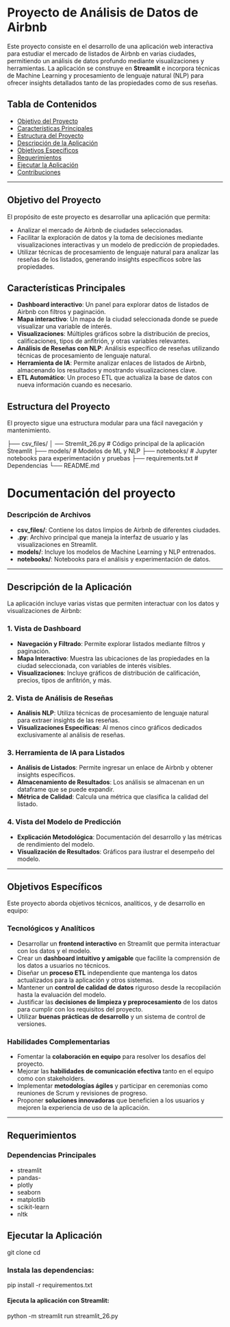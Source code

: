 # Proyecto de Análisis de Datos de Airbnb

Este proyecto consiste en el desarrollo de una aplicación web interactiva para estudiar el mercado de listados de Airbnb en varias ciudades, permitiendo un análisis de datos profundo mediante visualizaciones y herramientas. La aplicación se construye en **Streamlit** e incorpora técnicas de Machine Learning y procesamiento de lenguaje natural (NLP) para ofrecer insights detallados tanto de las propiedades como de sus reseñas.

## Tabla de Contenidos
- [Objetivo del Proyecto](#objetivo-del-proyecto)
- [Características Principales](#características-principales)
- [Estructura del Proyecto](#estructura-del-proyecto)
- [Descripción de la Aplicación](#descripción-de-la-aplicación)
- [Objetivos Específicos](#objetivos-específicos)
- [Requerimientos](#requerimientos)
- [Ejecutar la Aplicación](#ejecutar-la-aplicación)
- [Contribuciones](#contribuciones)

---

## Objetivo del Proyecto

El propósito de este proyecto es desarrollar una aplicación que permita:
- Analizar el mercado de Airbnb de ciudades seleccionadas.
- Facilitar la exploración de datos y la toma de decisiones mediante visualizaciones interactivas y un modelo de predicción de propiedades.
- Utilizar técnicas de procesamiento de lenguaje natural para analizar las reseñas de los listados, generando insights específicos sobre las propiedades.

## Características Principales

- **Dashboard interactivo**: Un panel para explorar datos de listados de Airbnb con filtros y paginación.
- **Mapa interactivo**: Un mapa de la ciudad seleccionada donde se puede visualizar una variable de interés.
- **Visualizaciones**: Múltiples gráficos sobre la distribución de precios, calificaciones, tipos de anfitrión, y otras variables relevantes.
- **Análisis de Reseñas con NLP**: Análisis específico de reseñas utilizando técnicas de procesamiento de lenguaje natural.
- **Herramienta de IA**: Permite analizar enlaces de listados de Airbnb, almacenando los resultados y mostrando visualizaciones clave.
- **ETL Automático**: Un proceso ETL que actualiza la base de datos con nueva información cuando es necesario.

## Estructura del Proyecto

El proyecto sigue una estructura modular para una fácil navegación y mantenimiento. 

├── csv_files/ │ ── Stremlit_26.py # Código principal de la aplicación Streamlit ├── models/ # Modelos de ML y NLP ├── notebooks/ # Jupyter notebooks para experimentación y pruebas ├── requirements.txt # Dependencias └── README.md 

# Documentación del proyecto


### Descripción de Archivos
- **csv_files/**: Contiene los datos limpios de Airbnb de diferentes ciudades.
- **.py**: Archivo principal que maneja la interfaz de usuario y las visualizaciones en Streamlit.
- **models/**: Incluye los modelos de Machine Learning y NLP entrenados.
- **notebooks/**: Notebooks para el análisis y experimentación de datos.

---

## Descripción de la Aplicación

La aplicación incluye varias vistas que permiten interactuar con los datos y visualizaciones de Airbnb:

### 1. Vista de Dashboard
   - **Navegación y Filtrado**: Permite explorar listados mediante filtros y paginación.
   - **Mapa Interactivo**: Muestra las ubicaciones de las propiedades en la ciudad seleccionada, con variables de interés visibles.
   - **Visualizaciones**: Incluye gráficos de distribución de calificación, precios, tipos de anfitrión, y más.
   
### 2. Vista de Análisis de Reseñas
   - **Análisis NLP**: Utiliza técnicas de procesamiento de lenguaje natural para extraer insights de las reseñas.
   - **Visualizaciones Específicas**: Al menos cinco gráficos dedicados exclusivamente al análisis de reseñas.

### 3. Herramienta de IA para Listados
   - **Análisis de Listados**: Permite ingresar un enlace de Airbnb y obtener insights específicos.
   - **Almacenamiento de Resultados**: Los análisis se almacenan en un dataframe que se puede expandir.
   - **Métrica de Calidad**: Calcula una métrica que clasifica la calidad del listado.

### 4. Vista del Modelo de Predicción
   - **Explicación Metodológica**: Documentación del desarrollo y las métricas de rendimiento del modelo.
   - **Visualización de Resultados**: Gráficos para ilustrar el desempeño del modelo.

---

## Objetivos Específicos

Este proyecto aborda objetivos técnicos, analíticos, y de desarrollo en equipo:

### Tecnológicos y Analíticos
- Desarrollar un **frontend interactivo** en Streamlit que permita interactuar con los datos y el modelo.
- Crear un **dashboard intuitivo y amigable** que facilite la comprensión de los datos a usuarios no técnicos.
- Diseñar un **proceso ETL** independiente que mantenga los datos actualizados para la aplicación y otros sistemas.
- Mantener un **control de calidad de datos** riguroso desde la recopilación hasta la evaluación del modelo.
- Justificar las **decisiones de limpieza y preprocesamiento** de los datos para cumplir con los requisitos del proyecto.
- Utilizar **buenas prácticas de desarrollo** y un sistema de control de versiones.

### Habilidades Complementarias
- Fomentar la **colaboración en equipo** para resolver los desafíos del proyecto.
- Mejorar las **habilidades de comunicación efectiva** tanto en el equipo como con stakeholders.
- Implementar **metodologías ágiles** y participar en ceremonias como reuniones de Scrum y revisiones de progreso.
- Proponer **soluciones innovadoras** que beneficien a los usuarios y mejoren la experiencia de uso de la aplicación.

---

## Requerimientos

### Dependencias Principales
- streamlit
- pandas- 
- plotly
- seaborn
- matplotlib
- scikit-learn
- nltk


## Ejecutar la Aplicación

git clone <url>
cd <nombre>

### Instala las dependencias:

pip install -r requirementos.txt

#### Ejecuta la aplicación con Streamlit:

python -m streamlit run streamlit_26.py


